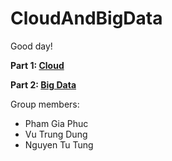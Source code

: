 # CloudAndBigData

Good day!

**Part 1: [Cloud](https://github.com/teabetab/CoursCloudN7)**

**Part 2: [Big Data](https://sd-160040.dedibox.fr/hagimont)**

Group members:
  - Pham Gia Phuc
  - Vu Trung Dung
  - Nguyen Tu Tung
